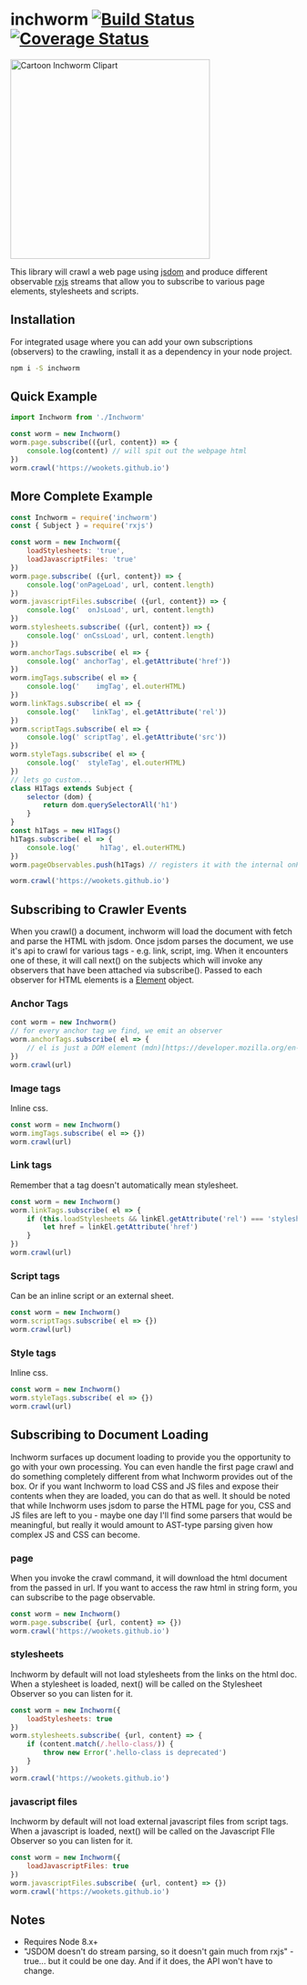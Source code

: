 
# inchworm [![Build Status](https://travis-ci.org/wookets/inchworm.svg?branch=master)](https://travis-ci.org/wookets/inchworm) [![Coverage Status](https://coveralls.io/repos/github/wookets/inchworm/badge.svg)](https://coveralls.io/github/wookets/inchworm)

<a href="http://worldartsme.com/cartoon-inchworm-clipart.html" title="Clipart from WorldArtsMe"><img title="Cartoon Inchworm Clipart" width="350" src="http://worldartsme.com/images/cartoon-inchworm-clipart-1.jpg"/> </a>

This library will crawl a web page using [jsdom](https://github.com/jsdom/jsdom) and produce different observable [rxjs](http://reactivex.io/rxjs/) streams that allow you to subscribe to various page elements, stylesheets and scripts. 

## Installation

For integrated usage where you can add your own subscriptions (observers) to the crawling, install it as a dependency in your node project.

```bash
npm i -S inchworm
```

## Quick Example

```javascript
import Inchworm from './Inchworm'

const worm = new Inchworm()
worm.page.subscribe(({url, content}) => {
	console.log(content) // will spit out the webpage html
})
worm.crawl('https://wookets.github.io')
```

## More Complete Example

```javascript
const Inchworm = require('inchworm')
const { Subject } = require('rxjs')

const worm = new Inchworm({
	loadStylesheets: 'true',
	loadJavascriptFiles: 'true'
})
worm.page.subscribe( ({url, content}) => {
	console.log('onPageLoad', url, content.length)
})
worm.javascriptFiles.subscribe( ({url, content}) => {
	console.log('  onJsLoad', url, content.length)
})
worm.stylesheets.subscribe( ({url, content}) => {
	console.log(' onCssLoad', url, content.length)
})
worm.anchorTags.subscribe( el => {
	console.log(' anchorTag', el.getAttribute('href'))
})
worm.imgTags.subscribe( el => {
	console.log('    imgTag', el.outerHTML)
})
worm.linkTags.subscribe( el => {
	console.log('   linkTag', el.getAttribute('rel'))
})
worm.scriptTags.subscribe( el => {
	console.log(' scriptTag', el.getAttribute('src'))
})
worm.styleTags.subscribe( el => {
	console.log('  styleTag', el.outerHTML)
})
// lets go custom... 
class H1Tags extends Subject {
	selector (dom) {
		return dom.querySelectorAll('h1')
	}
}
const h1Tags = new H1Tags()
h1Tags.subscribe( el => {
	console.log('     h1Tag', el.outerHTML)
})
worm.pageObservables.push(h1Tags) // registers it with the internal onPageLoadObserver which uses jsdom's parser

worm.crawl('https://wookets.github.io')
```


## Subscribing to Crawler Events

When you crawl() a document, inchworm will load the document with fetch and parse the HTML with jsdom. Once jsdom parses the document, we use it's api to crawl for various tags - e.g. link, script, img. When it encounters one of these, it will call next() on the subjects which will invoke any observers that have been attached via subscribe(). Passed to each observer for HTML elements is a [Element](https://developer.mozilla.org/en-US/docs/Web/API/Element) object. 

### Anchor Tags

```javascript
cont worm = new Inchworm()
// for every anchor tag we find, we emit an observer
worm.anchorTags.subscribe( el => {
	// el is just a DOM element (mdn)[https://developer.mozilla.org/en-US/docs/Web/API/Element]
})
worm.crawl(url)
```

### Image tags

Inline css.

```javascript 
const worm = new Inchworm()
worm.imgTags.subscribe( el => {})
worm.crawl(url)
```
### Link tags

Remember that a <link> tag doesn't automatically mean stylesheet.

```javascript 
const worm = new Inchworm()
worm.linkTags.subscribe( el => {
	if (this.loadStylesheets && linkEl.getAttribute('rel') === 'stylesheet') {
		let href = linkEl.getAttribute('href')
	}
})
worm.crawl(url)
```

### Script tags

Can be an inline script or an external sheet.

```javascript 
const worm = new Inchworm()
worm.scriptTags.subscribe( el => {})
worm.crawl(url)
```

### Style tags

Inline css.

```javascript 
const worm = new Inchworm()
worm.styleTags.subscribe( el => {})
worm.crawl(url)
```

## Subscribing to Document Loading

Inchworm surfaces up document loading to provide you the opportunity to go with your own processing. You can even handle the first page crawl and do something completely different from what Inchworm provides out of the box. Or if you want Inchworm to load CSS and JS files and expose their contents when they are loaded, you can do that as well. It should be noted that while Inchworm uses jsdom to parse the HTML page for you, CSS and JS files are left to you - maybe one day I'll find some parsers that would be meaningful, but really it would amount to AST-type parsing given how complex JS and CSS can become. 

### page

When you invoke the crawl command, it will download the html document from the passed in url. If you want to access the raw html in string form, you can subscribe to the page observable.  

```javascript
const worm = new Inchworm()
worm.page.subscribe( {url, content} => {})
worm.crawl('https://wookets.github.io')
```

### stylesheets

Inchworm by default will not load stylesheets from the links on the html doc. When a stylesheet is loaded, next() will be called
on the Stylesheet Observer so you can listen for it. 

```javascript
const worm = new Inchworm({
	loadStylesheets: true
})
worm.stylesheets.subscribe( {url, content} => {
	if (content.match(/.hello-class/)) {
		throw new Error('.hello-class is deprecated')
	}
})
worm.crawl('https://wookets.github.io')
```

### javascript files

Inchworm by default will not load external javascript files from script tags. When a javascript is loaded, next() will be called on the Javascript FIle Observer so you can listen for it. 

```javascript
const worm = new Inchworm({
	loadJavascriptFiles: true
})
worm.javascriptFiles.subscribe( {url, content} => {})
worm.crawl('https://wookets.github.io')
```

## Notes

* Requires Node 8.x+
* "JSDOM doesn't do stream parsing, so it doesn't gain much from rxjs" - true... but it could be one day. And if it does, the API won't have to change. 